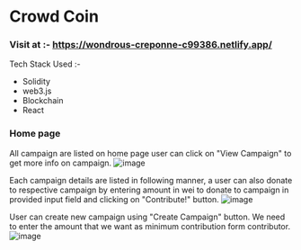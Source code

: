 # Crowd Coin 

### Visit at :- https://wondrous-creponne-c99386.netlify.app/

Tech Stack Used :-
- Solidity
- web3.js
- Blockchain
- React

### Home page
All campaign are listed on home page user can click on "View Campaign" to get more info on campaign. 
![image](https://user-images.githubusercontent.com/86155751/226811617-33a8bc78-0ddb-4437-9a9e-a93ff4193ffb.png)

Each campaign details are listed in following manner, a user can also donate to respective campaign by entering amount in wei to donate to campaign in provided input field and clicking on "Contribute!" button.
![image](https://user-images.githubusercontent.com/86155751/226812238-635247d2-1d6b-481f-a3ff-e9427da3b1e5.png)

User can create new campaign using "Create Campaign" button. We need to enter the amount that we want as minimum contribution form contributor.
![image](https://user-images.githubusercontent.com/86155751/226812669-78bc7788-fb7d-4513-b1ed-8bf5c4f248fd.png)
